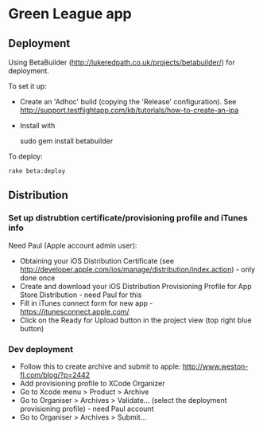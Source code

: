 # Green League app


## Deployment

Using BetaBuilder (http://lukeredpath.co.uk/projects/betabuilder/) for deployment.

To set it up:

 * Create an 'Adhoc' build (copying the 'Release' configuration). See http://support.testflightapp.com/kb/tutorials/how-to-create-an-ipa
 * Install with
 
	sudo gem install betabuilder
 
To deploy: 

	rake beta:deploy


## Distribution

### Set up distrubtion certificate/provisioning profile and iTunes info
Need Paul (Apple account admin user):

* Obtaining your iOS Distribution Certificate (see http://developer.apple.com/ios/manage/distribution/index.action) - only done once
* Create and download your iOS Distribution Provisioning Profile for App Store Distribution - need Paul for this
* Fill in iTunes connect form for new app - https://itunesconnect.apple.com/
* Click on the Ready for Upload button in the project view (top right blue button)

### Dev deployment
* Follow this to create archive and submit to apple: http://www.weston-fl.com/blog/?p=2442
 * Add provisioning profile to XCode Organizer
 * Go to Xcode menu > Product > Archive
 * Go to Organiser > Archives > Validate... (select the deployment provisioning profile) - need Paul account
 * Go to Organiser > Archives > Submit...

